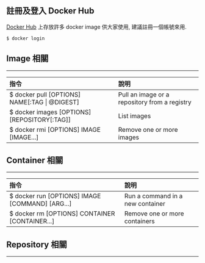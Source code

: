 ## 註冊及登入 Docker Hub
[Docker Hub][DockerHubWebsite] 上存放許多 docker image 供大家使用, 建議註冊一個帳號來用.

```
$ docker login
```

## Image 相關 
---
|指令|說明|
|:---|:---|
|$ docker pull [OPTIONS] NAME[:TAG \| @DIGEST] | Pull an image or a repository from a registry|
|$ docker images [OPTIONS] [REPOSITORY[:TAG]] | List images|
|$ docker rmi [OPTIONS] IMAGE [IMAGE...] | Remove one or more images |


## Container 相關
---

|指令|說明|
|:---|:---|
|$ docker run [OPTIONS] IMAGE [COMMAND] [ARG...] | Run a command in a new container |
|$ docker rm [OPTIONS] CONTAINER [CONTAINER...] | Remove one or more containers |


## Repository 相關
---


[DockerHubWebsite]:https://hub.docker.com/